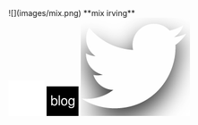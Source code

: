 
<div>
![](images/mix.png)
**mix irving**

  <!--
  <ul>
    <li>teacher</li>
    <li>scrum master</li>
    <li>i18n</li>
  </ul>
  -->

  <div class='social-links'>
    <a href='https://github.com/mixmix'><img src='images/github-logo.png' /></a>
    <a href='https://mixmix.nz'><img src='images/blog-icon.png' /></a>
    <a href='https://twitter.com/whimful'><img src='images/twitter-logo.png' /></a>
  </div>

</div>

